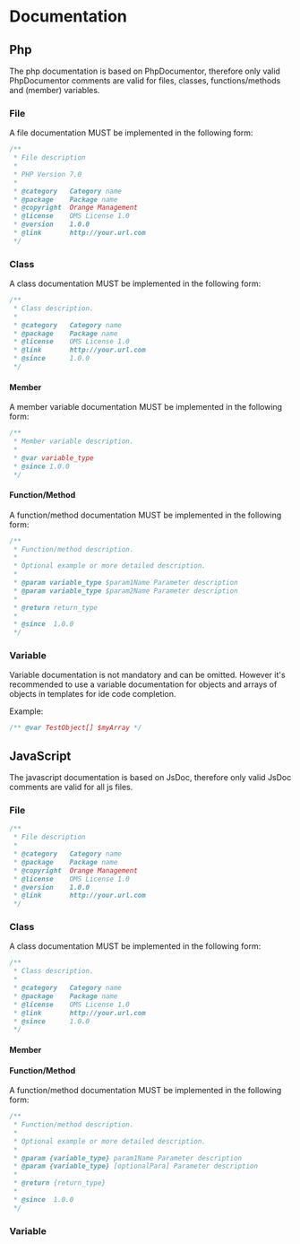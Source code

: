 # Documentation

## Php

The php documentation is based on PhpDocumentor, therefore only valid PhpDocumentor comments are valid for files, classes, functions/methods and (member) variables.

### File

A file documentation MUST be implemented in the following form:

```php
/**
 * File description
 *
 * PHP Version 7.0
 *
 * @category   Category name
 * @package    Package name
 * @copyright  Orange Management
 * @license    OMS License 1.0
 * @version    1.0.0
 * @link       http://your.url.com
 */
```

### Class

A class documentation MUST be implemented in the following form:

```php
/**
 * Class description.
 *
 * @category   Category name
 * @package    Package name
 * @license    OMS License 1.0
 * @link       http://your.url.com
 * @since      1.0.0
 */
```

#### Member

A member variable documentation MUST be implemented in the following form:

```php
/**
 * Member variable description.
 *
 * @var variable_type
 * @since 1.0.0
 */
```

#### Function/Method

A function/method documentation MUST be implemented in the following form:

```php
/**
 * Function/method description.
 *
 * Optional example or more detailed description.
 *
 * @param variable_type $param1Name Parameter description
 * @param variable_type $param2Name Parameter description
 *
 * @return return_type
 *
 * @since  1.0.0
 */
```

### Variable

Variable documentation is not mandatory and can be omitted. However it's recommended to use a variable documentation for objects and arrays of objects in templates for ide code completion.

Example:

```php
/** @var TestObject[] $myArray */
```

## JavaScript

The javascript documentation is based on JsDoc, therefore only valid JsDoc comments are valid for all js files.

### File

```js
/**
 * File description
 *
 * @category   Category name
 * @package    Package name
 * @copyright  Orange Management
 * @license    OMS License 1.0
 * @version    1.0.0
 * @link       http://your.url.com
 */
```

### Class

A class documentation MUST be implemented in the following form:

```js
/**
 * Class description.
 *
 * @category   Category name
 * @package    Package name
 * @license    OMS License 1.0
 * @link       http://your.url.com
 * @since      1.0.0
 */
```

#### Member

#### Function/Method

A function/method documentation MUST be implemented in the following form:

```js
/**
 * Function/method description.
 *
 * Optional example or more detailed description.
 *
 * @param {variable_type} param1Name Parameter description
 * @param {variable_type} [optionalPara] Parameter description
 *
 * @return {return_type}
 *
 * @since  1.0.0
 */
```

### Variable
